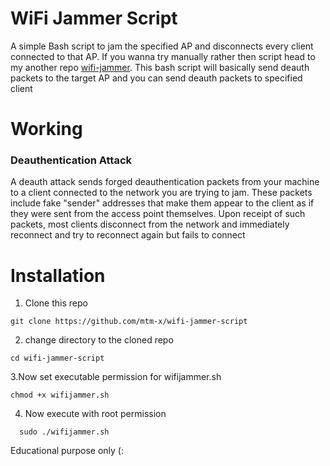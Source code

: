 # WiFi Jammer Script
A simple Bash script to jam the specified AP and disconnects every client connected to that AP. If you wanna try manually rather then script head to my another repo [wifi-jammer](https://github.com/mtm-x/wifi-jammer).
This bash script will basically send deauth packets to the target AP and you can send deauth packets to specified client 

# Working
### Deauthentication Attack
A deauth attack sends forged deauthentication packets from your machine to a client connected to the network you are trying to jam. These packets include fake "sender" addresses that make them appear to the client as if they were sent from the access point themselves. Upon receipt of such packets, most clients disconnect from the network and immediately reconnect and try to reconnect again but fails to connect 




# Installation

1. Clone this repo

  ```
  git clone https://github.com/mtm-x/wifi-jammer-script
  ```
2. change directory to the cloned repo

  ```
  cd wifi-jammer-script
   ```
3.Now set executable permission for wifijammer.sh

  ```
  chmod +x wifijammer.sh  
  ```
4. Now execute with root permission

```
  sudo ./wifijammer.sh
```

 

Educational purpose only (:
